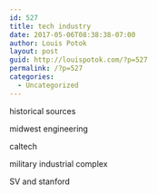 ```yaml
---
id: 527
title: tech industry
date: 2017-05-06T08:38:38-07:00
author: Louis Potok
layout: post
guid: http://louispotok.com/?p=527
permalink: /?p=527
categories:
  - Uncategorized
---
```

historical sources

midwest engineering

caltech

military industrial complex

SV and stanford